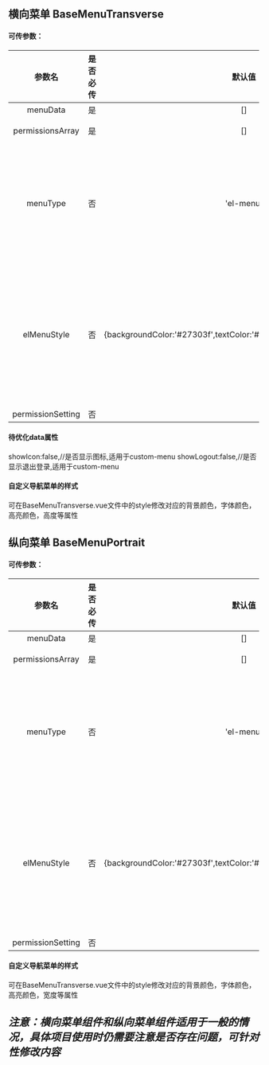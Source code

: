 ## 横向菜单 BaseMenuTransverse
#### 可传参数：
参数名 | 是否必传 | 默认值 | 参数类型 | 描述
:-: | :-: | :-: | :-: | :-:
menuData | 是 | [] | Array | 菜单数组
permissionsArray | 是 | [] | Array | 菜单权限的数组
menuType | 否 | 'el-menu' | String | 定义是显示element-ui的导航菜单，还是自定义的导航菜单，可取值【'el-menu' | 'custom-menu' 】
elMenuStyle | 否 | {backgroundColor:'#27303f',textColor:'#ffffff',activeTextColor:'#d73131'} | Object | 当menuType为el-menu时，可设置该值更改导航栏的背景色、字体颜色、当前active菜单字体颜色
permissionSetting | 否 | | 'firstLevel' | String | 导航菜单的权限级别：一级权限【firstLevel】、二级权限【secondLevel】、三级权限【thirdLevel】
#### 待优化data属性
showIcon:false,//是否显示图标,适用于custom-menu
showLogout:false,//是否显示退出登录,适用于custom-menu
#### 自定义导航菜单的样式
可在BaseMenuTransverse.vue文件中的style修改对应的背景颜色，字体颜色，高亮颜色，高度等属性

## 纵向菜单 BaseMenuPortrait
#### 可传参数：
参数名 | 是否必传 | 默认值 | 参数类型 | 描述
:-: | :-: | :-: | :-: | :-:
menuData | 是 | [] | Array | 菜单数组
permissionsArray | 是 | [] | Array | 菜单权限的数组
menuType | 否 | 'el-menu' | String | 定义是显示element-ui的导航菜单，还是自定义的导航菜单，可取值【'el-menu' | 'custom-menu' 】
elMenuStyle | 否 | {backgroundColor:'#27303f',textColor:'#ffffff',activeTextColor:'#d73131'} | Object | 当menuType为el-menu时，可设置该值更改导航栏的背景色、字体颜色、当前active菜单字体颜色
permissionSetting | 否 | | 'firstLevel' | String | 导航菜单的权限级别：一级权限【firstLevel】、二级权限【secondLevel】、三级权限【thirdLevel】
#### 自定义导航菜单的样式
可在BaseMenuTransverse.vue文件中的style修改对应的背景颜色，字体颜色，高亮颜色，宽度等属性

## *注意：横向菜单组件和纵向菜单组件适用于一般的情况，具体项目使用时仍需要注意是否存在问题，可针对性修改内容*